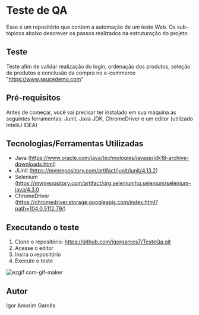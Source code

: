 # Teste de QA

Esse é um repositório que contem a automação de um teste Web. Os sub-tópicos abaixo descrever os passos realizados na estruturação do projeto.

## Teste
Teste afim de validar realização do login, ordenação dos produtos, seleção de produtos e conclusão da compra no e-commerce "https://www.saucedemo.com"


## Pré-requisitos
Antes de começar, você vai precisar ter instalado em sua máquina as seguintes ferramentas: Junit, Java JDK, ChromeDriver e um editor (utilizado InteliiJ IDEA)

## Tecnologias/Ferramentas Utilizadas

-  Java (https://www.oracle.com/java/technologies/javase/jdk18-archive-downloads.html)
-  JUnit (https://mvnrepository.com/artifact/junit/junit/4.13.2)
-  Selenium (https://mvnrepository.com/artifact/org.seleniumhq.selenium/selenium-java/4.3.0
-  ChromeDriver (https://chromedriver.storage.googleapis.com/index.html?path=104.0.5112.79/)

## Executando o teste

1. Clone o repositório: https://github.com/igorgarces7/TesteQa.git
2. Acesse o editor
3. Insira o repositório
4. Execute o teste


![ezgif com-gif-maker](https://user-images.githubusercontent.com/110796005/183346036-88f5014d-b548-44e1-86c1-1623c858759d.gif)


## Autor
Igor Amorim Garcês
